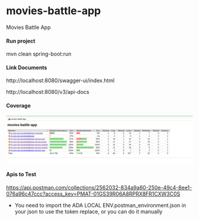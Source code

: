# movies-battle-app
Movies Battle App

#### Run project
mvn clean spring-boot:run

#### Link Documents
http://localhost:8080/swagger-ui/index.html 

http://localhost:8080/v3/api-docs

#### Coverage
![img_1.png](img_1.png)

#### Apis to Test
https://api.postman.com/collections/2562032-834a9a60-250e-49c4-8ee1-076a96c47ccc?access_key=PMAT-01GS39R06A8RPRX8FR1CXW3C0S
* You need to import the ADA LOCAL ENV.postman_environment.json in your json to use the token replace, or you can do it manually